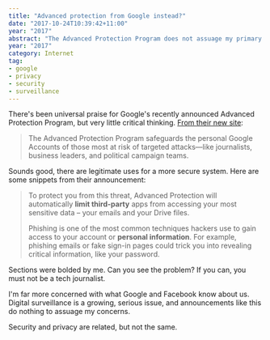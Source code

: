 ```yaml
---
title: "Advanced protection from Google instead?"
date: "2017-10-24T10:39:42+11:00"
year: "2017"
abstract: "The Advanced Protection Program does not assuage my primary concern with digital surveillance."
year: "2017"
category: Internet
tag:
- google
- privacy
- security
- surveillance
---
```

There's been universal praise for Google's recently announced Advanced Protection Program, but very little critical thinking. [From their new site]\:

> The Advanced Protection Program safeguards the personal Google Accounts of those most at risk of targeted attacks—like journalists, business leaders, and political campaign teams.

Sounds good, there are legitimate uses for a more secure system. Here are some snippets from their announcement:

> To protect you from this threat, Advanced Protection will automatically **limit third-party** apps from accessing your most sensitive data – your emails and your Drive files.
>
> Phishing is one of the most common techniques hackers use to gain access to your account or **personal information**. For example, phishing emails or fake sign-in pages could trick you into revealing critical information, like your password.

Sections were bolded by me. Can you see the problem? If you can, you must not be a tech journalist.

I'm far more concerned with what Google and Facebook know about us. Digital surveillance is a growing, serious issue, and announcements like this do nothing to assuage my concerns.

Security and privacy are related, but not the same.

[From their new site]: https://landing.google.com/advancedprotection/

